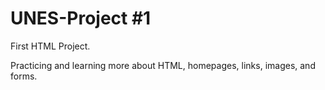 # UNES-Project #1

First HTML Project.

Practicing and learning more about HTML, homepages, links, images, and forms.
